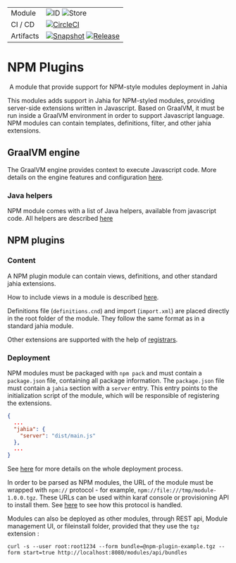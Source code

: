 <!--
    Template for Readmes, see alternatives/examples here: https://github.com/matiassingers/awesome-readme
-->

<!--
    Badges provides a quick glance at the state of the repository and pointers to external resources.
    More can be generated from here: https://shields.io/
-->

|           |                                                                                                                                                                                                                                                                                                                                                                                                                                                 |
| --------- | ----------------------------------------------------------------------------------------------------------------------------------------------------------------------------------------------------------------------------------------------------------------------------------------------------------------------------------------------------------------------------------------------------------------------------------------------- |
| Module    | ![ID](https://img.shields.io/badge/ID-npm--plugins-blue) ![Store](https://img.shields.io/badge/Jahia%20Store-No-red) |
| CI / CD   | [![CircleCI](https://circleci.com/gh/Jahia/npm-plugins/tree/main.svg?style=shield)](https://app.circleci.com/pipelines/github/Jahia/npm-plugins) |
| Artifacts | [![Snapshot](https://img.shields.io/badge/Snapshot-Nexus-blue)](https://devtools.jahia.com/nexus/content/repositories/jahia-snapshots/org/jahia/modules/npm-plugins/) [![Release](https://img.shields.io/badge/Release-Nexus-blue)](https://devtools.jahia.com/nexus/content/repositories/jahia-releases/org/jahia/modules/npm-plugins/) |

# NPM Plugins

<p align="center">A module that provide support for NPM-style modules deployment in Jahia</p>

<p align="left">This modules adds support in Jahia for NPM-styled modules, providing server-side extensions written in Javascript. 
Based on GraalVM, it must be run inside a GraalVM environment in order to support Javascript language. NPM modules can contain templates, 
definitions, filter, and other jahia extensions.
</p>

## GraalVM engine

The GraalVM engine provides context to execute Javascript code. More details on the engine features and configuration [here](./src/main/java/org/jahia/modules/npmplugins/jsengine/README.md).

### Java helpers

NPM module comes with a list of Java helpers, available from javascript code. All helpers are described [here](./src/main/java/org/jahia/modules/npmplugins/helpers/README.md)

## NPM plugins

### Content

A NPM plugin module can contain views, definitions, and other standard jahia extensions. 

How to include views in a module is described [here](./src/main/java/org/jahia/modules/npmplugins/views/README.md).

Definitions file (`definitions.cnd`) and import (`import.xml`) are placed directly in the root folder of the module.
They follow the same format as in a standard jahia module.

Other extensions are supported with the help of [registrars](./src/main/java/org/jahia/modules/npmplugins/registrars/README.md).

### Deployment

NPM modules must be packaged with `npm pack` and must contain a `package.json` file, containing all package information. 
The `package.json` file must contain a `jahia` section with a `server` entry. This entry points to the initialization script of the module, which will be responsible of registering the extensions.

```json
{
  ...
  "jahia": {
    "server": "dist/main.js"
  },
  ...
}
```

See [here](./src/main/java/org/jahia/modules/npmplugins/jsengine/README.md#module-registration) for more details on the whole deployment process. 

In order to be parsed as NPM modules, the URL of the module must be wrapped with `npm://` protocol - for example, `npm://file:///tmp/module-1.0.0.tgz`. 
These URLs can be used within karaf console or provisioning API to install them.
See [here](./src/main/java/org/jahia/modules/npmplugins/npmhandler/README.md) to see how this protocol is handled.

Modules can also be deployed as other modules, through REST api, Module management UI, or fileinstall folder, provided that they use the `tgz` extension :

```shell
curl -s --user root:root1234 --form bundle=@npm-plugin-example.tgz --form start=true http://localhost:8080/modules/api/bundles
```


